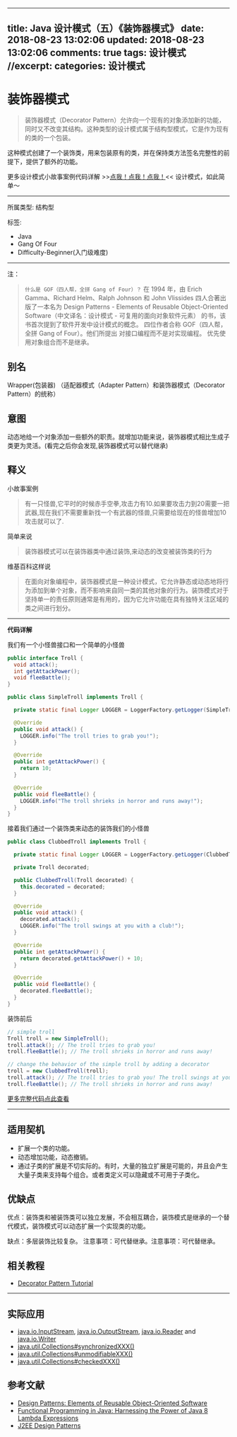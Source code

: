 
---
title: Java 设计模式（五）《装饰器模式》
date: 2018-08-23 13:02:06
updated: 2018-08-23 13:02:06
comments: true
tags: 设计模式
//excerpt: 
categories: 设计模式
---


# 装饰器模式

>装饰器模式（Decorator Pattern）允许向一个现有的对象添加新的功能，同时又不改变其结构。这种类型的设计模式属于结构型模式，它是作为现有的类的一个包装。

这种模式创建了一个装饰类，用来包装原有的类，并在保持类方法签名完整性的前提下，提供了额外的功能。

更多设计模式小故事案例代码详解 >>[点我！点我！点我！](https://gitee.com/lvgo/java-design-patterns-cn)<< 设计模式，如此简单～

<!--more-->

---

所属类型: 结构型

标签:
 - Java
 - Gang Of Four
 - Difficulty-Beginner(入门级难度)

---



注：
>``什么是 GOF（四人帮，全拼 Gang of Four）？``
>在 1994 年，由 Erich Gamma、Richard Helm、Ralph Johnson 和 John Vlissides 四人合著出版了一本名为 Design Patterns - Elements of Reusable Object-Oriented Software（中文译名：设计模式 - 可复用的面向对象软件元素） 的书，该书首次提到了软件开发中设计模式的概念。
>四位作者合称 GOF（四人帮，全拼 Gang of Four）。他们所提出
>对接口编程而不是对实现编程。
>优先使用对象组合而不是继承。



## 别名
Wrapper(包装器) （适配器模式（Adapter Pattern）和装饰器模式（Decorator Pattern）的统称）


## 意图

动态地给一个对象添加一些额外的职责。就增加功能来说，装饰器模式相比生成子类更为灵活。(看完之后你会发现,装饰器模式可以替代继承)

## 释义

小故事案例

> 有一只怪兽,它平时的时候赤手空拳,攻击力有10.如果要攻击力到20需要一把武器,现在我们不需要重新找一个有武器的怪兽,只需要给现在的怪兽增加10攻击就可以了.

简单来说

> 装饰器模式可以在装饰器类中通过装饰,来动态的改变被装饰类的行为

维基百科这样说

> 在面向对象编程中，装饰器模式是一种设计模式，它允许静态或动态地将行为添加到单个对象，而不影响来自同一类的其他对象的行为。装饰模式对于坚持单一的责任原则通常是有用的，因为它允许功能在具有独特关注区域的类之间进行划分。


---

**代码详解**

我们有一个小怪兽接口和一个简单的小怪兽

```java
public interface Troll {
  void attack();
  int getAttackPower();
  void fleeBattle();
}

public class SimpleTroll implements Troll {

  private static final Logger LOGGER = LoggerFactory.getLogger(SimpleTroll.class);

  @Override
  public void attack() {
    LOGGER.info("The troll tries to grab you!");
  }

  @Override
  public int getAttackPower() {
    return 10;
  }

  @Override
  public void fleeBattle() {
    LOGGER.info("The troll shrieks in horror and runs away!");
  }
}
```

接着我们通过一个装饰类来动态的装饰我们的小怪兽

```java
public class ClubbedTroll implements Troll {

  private static final Logger LOGGER = LoggerFactory.getLogger(ClubbedTroll.class);

  private Troll decorated;

  public ClubbedTroll(Troll decorated) {
    this.decorated = decorated;
  }

  @Override
  public void attack() {
    decorated.attack();
    LOGGER.info("The troll swings at you with a club!");
  }

  @Override
  public int getAttackPower() {
    return decorated.getAttackPower() + 10;
  }

  @Override
  public void fleeBattle() {
    decorated.fleeBattle();
  }
}
```

装饰前后

```java
// simple troll
Troll troll = new SimpleTroll();
troll.attack(); // The troll tries to grab you!
troll.fleeBattle(); // The troll shrieks in horror and runs away!

// change the behavior of the simple troll by adding a decorator
troll = new ClubbedTroll(troll);
troll.attack(); // The troll tries to grab you! The troll swings at you with a club!
troll.fleeBattle(); // The troll shrieks in horror and runs away!
```

[更多完整代码点此查看](https://gitee.com/lvgo/java-design-patterns-cn/tree/master/decorator)

---

## 适用契机


* 扩展一个类的功能。 
* 动态增加功能，动态撤销。
* 通过子类的扩展是不切实际的。有时，大量的独立扩展是可能的，并且会产生大量子类来支持每个组合。或者类定义可以隐藏或不可用于子类化。

## 优缺点

优点：装饰类和被装饰类可以独立发展，不会相互耦合，装饰模式是继承的一个替代模式，装饰模式可以动态扩展一个实现类的功能。

缺点：多层装饰比较复杂。
注意事项：可代替继承。注意事项：可代替继承。
## 相关教程

* [Decorator Pattern Tutorial](https://www.journaldev.com/1540/decorator-design-pattern-in-java-example)

---

## 实际应用

 * [java.io.InputStream](http://docs.oracle.com/javase/8/docs/api/java/io/InputStream.html), [java.io.OutputStream](http://docs.oracle.com/javase/8/docs/api/java/io/OutputStream.html),
 [java.io.Reader](http://docs.oracle.com/javase/8/docs/api/java/io/Reader.html) and [java.io.Writer](http://docs.oracle.com/javase/8/docs/api/java/io/Writer.html)
 * [java.util.Collections#synchronizedXXX()](http://docs.oracle.com/javase/8/docs/api/java/util/Collections.html#synchronizedCollection-java.util.Collection-)
 * [java.util.Collections#unmodifiableXXX()](http://docs.oracle.com/javase/8/docs/api/java/util/Collections.html#unmodifiableCollection-java.util.Collection-)
 * [java.util.Collections#checkedXXX()](http://docs.oracle.com/javase/8/docs/api/java/util/Collections.html#checkedCollection-java.util.Collection-java.lang.Class-)


## 参考文献

* [Design Patterns: Elements of Reusable Object-Oriented Software](http://www.amazon.com/Design-Patterns-Elements-Reusable-Object-Oriented/dp/0201633612)
* [Functional Programming in Java: Harnessing the Power of Java 8 Lambda Expressions](http://www.amazon.com/Functional-Programming-Java-Harnessing-Expressions/dp/1937785467/ref=sr_1_1)
* [J2EE Design Patterns](http://www.amazon.com/J2EE-Design-Patterns-William-Crawford/dp/0596004273/ref=sr_1_2)